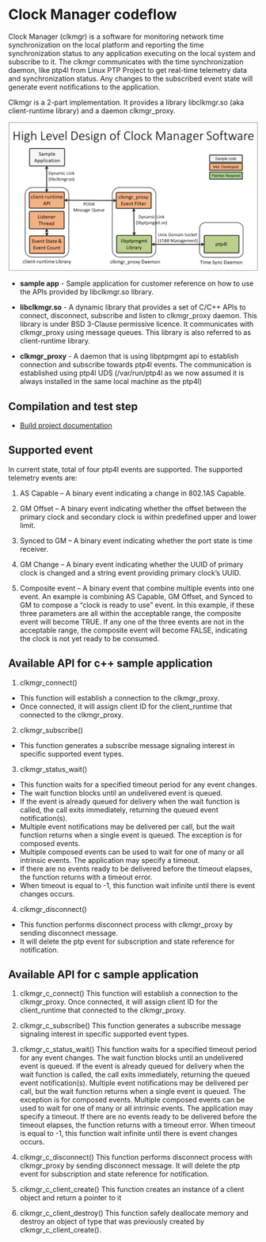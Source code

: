 <!-- SPDX-License-Identifier: GFDL-1.3-no-invariants-or-later
     SPDX-FileCopyrightText: Copyright © 2024 Intel Corporation. -->
# Clock Manager codeflow

Clock Manager (clkmgr) is a software for monitoring network time synchronization
on the local platform and reporting the time synchronization status to any
application executing on the local system and subscribe to it.
The clkmgr communicates with the time synchronization daemon, like ptp4l from
Linux PTP Project to get real-time telemetry data and synchronization status.
Any changes to the subscribed event state will generate event notifications to
the application.

Clkmgr is a 2-part implementation. It provides a library libclkmgr.so
(aka client-runtime library) and a daemon clkmgr_proxy.

![High Level Design of Clock Manager Library](./image/hld_clock_mgr.png)

* **sample app** - Sample application for customer reference on how to use the
APIs provided by libclkmgr.so library.

* **libclkmgr.so** - A dynamic library that provides a set of C/C++ APIs to
connect, disconnect, subscribe and listen to clkmgr_proxy daemon.
This library is under BSD 3-Clause permissive licence. It communicates with
clkmgr_proxy using message queues. This library is also referred to as
client-runtime library.

* **clkmgr_proxy** - A daemon that is using libptpmgmt api to establish
connection and subscribe towards ptp4l events. The communication is established
using ptp4l UDS (/var/run/ptp4l as we now assumed it is always installed in the
same local machine as the ptp4l)

## Compilation and test step
* [Build project documentation](./TEST_clkmgr.md)

## Supported event

In current state, total of four ptp4l events are supported. The supported
telemetry events are:

1. AS Capable – A binary event indicating a change in 802.1AS Capable.

2. GM Offset – A binary event indicating whether the offset between the primary
clock and secondary clock is within predefined upper and lower limit.

3. Synced to GM – A binary event indicating whether the port state is time
receiver.

4. GM Change – A binary event indicating whether the UUID of primary clock is
changed and a string event providing primary clock’s UUID.

5. Composite event – A binary event that combine multiple events into one event.
An example is combining AS Capable, GM Offset, and Synced to GM to compose a
“clock is ready to use” event. In this example, if these three parameters are
all within the acceptable range, the composite event will become TRUE. If any
one of the three events are not in the acceptable range, the composite event
will become FALSE, indicating the clock is not yet ready to be consumed.

## Available API for c++ sample application

1. clkmgr_connect()
- This function will establish a connection to the clkmgr_proxy.
- Once connected, it will assign client ID for the client_runtime that connected
to the clkmgr_proxy.

2. clkmgr_subscribe()
- This function generates a subscribe message signaling interest in specific
supported event types.

3. clkmgr_status_wait()
- This function waits for a specified timeout period for any event changes.
- The wait function blocks until an undelivered event is queued.
- If the event is already queued for delivery when the wait function is called,
the call exits immediately, returning the queued event notification(s).
- Multiple event notifications may be delivered per call, but the wait function
returns when a single event is queued. The exception is for composed events.
- Multiple composed events can be used to wait for one of many or all intrinsic
events. The application may specify a timeout.
- If there are no events ready to be delivered before the timeout elapses, the
function returns with a timeout error.
- When timeout is equal to -1, this function wait infinite until there is event
changes occurs.

4. clkmgr_disconnect()
- This function performs disconnect process with clkmgr_proxy by sending
disconnect message.
- It will delete the ptp event for subscription and state reference for
notification.

## Available API for c sample application

1. clkmgr_c_connect()
This function will establish a connection to the clkmgr_proxy. Once connected,
it will assign client ID for the client_runtime that connected to the
clkmgr_proxy.

2. clkmgr_c_subscribe()
This function generates a subscribe message signaling interest in specific
supported event types.

3. clkmgr_c_status_wait()
This function waits for a specified timeout period for any event changes. The
wait function blocks until an undelivered event is queued. If the event is
already queued for delivery when the wait function is called, the call exits
immediately, returning the queued event notification(s). Multiple event
notifications may be delivered per call, but the wait function returns when a
single event is queued. The exception is for composed events. Multiple composed
events can be used to wait for one of many or all intrinsic events. The
application may specify a timeout. If there are no events ready to be delivered
before the timeout elapses, the function returns with a timeout error. When
timeout is equal to -1, this function wait infinite until there is event changes
occurs.

4. clkmgr_c_disconnect()
This function performs disconnect process with clkmgr_proxy by sending
disconnect message.  It will delete the ptp event for subscription and state
reference for notification.

5. clkmgr_c_client_create()
This function creates an instance of a client object and return a pointer to it

6. clkmgr_c_client_destroy()
This function safely deallocate memory and destroy an object of type that was
previously created by clkmgr_c_client_create().

